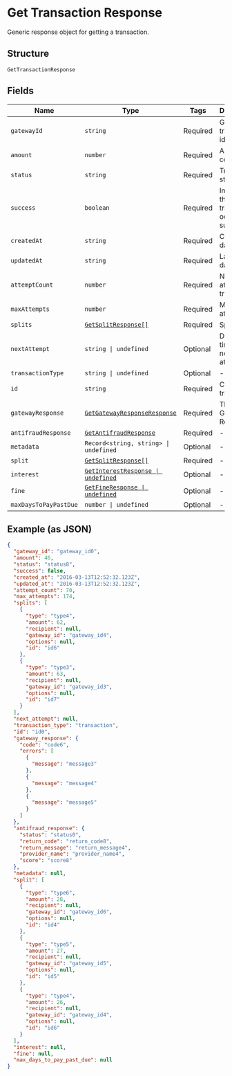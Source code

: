 
# Get Transaction Response

Generic response object for getting a transaction.

## Structure

`GetTransactionResponse`

## Fields

| Name | Type | Tags | Description |
|  --- | --- | --- | --- |
| `gatewayId` | `string` | Required | Gateway transaction id |
| `amount` | `number` | Required | Amount in cents |
| `status` | `string` | Required | Transaction status |
| `success` | `boolean` | Required | Indicates if the transaction ocurred successfuly |
| `createdAt` | `string` | Required | Creation date |
| `updatedAt` | `string` | Required | Last update date |
| `attemptCount` | `number` | Required | Number of attempts tried |
| `maxAttempts` | `number` | Required | Max attempts |
| `splits` | [`GetSplitResponse[]`](../../doc/models/get-split-response.md) | Required | Splits |
| `nextAttempt` | `string \| undefined` | Optional | Date and time of the next attempt |
| `transactionType` | `string \| undefined` | Optional | - |
| `id` | `string` | Required | Código da transação |
| `gatewayResponse` | [`GetGatewayResponseResponse`](../../doc/models/get-gateway-response-response.md) | Required | The Gateway Response |
| `antifraudResponse` | [`GetAntifraudResponse`](../../doc/models/get-antifraud-response.md) | Required | - |
| `metadata` | `Record<string, string> \| undefined` | Optional | - |
| `split` | [`GetSplitResponse[]`](../../doc/models/get-split-response.md) | Required | - |
| `interest` | [`GetInterestResponse \| undefined`](../../doc/models/get-interest-response.md) | Optional | - |
| `fine` | [`GetFineResponse \| undefined`](../../doc/models/get-fine-response.md) | Optional | - |
| `maxDaysToPayPastDue` | `number \| undefined` | Optional | - |

## Example (as JSON)

```json
{
  "gateway_id": "gateway_id0",
  "amount": 46,
  "status": "status8",
  "success": false,
  "created_at": "2016-03-13T12:52:32.123Z",
  "updated_at": "2016-03-13T12:52:32.123Z",
  "attempt_count": 70,
  "max_attempts": 174,
  "splits": [
    {
      "type": "type4",
      "amount": 62,
      "recipient": null,
      "gateway_id": "gateway_id4",
      "options": null,
      "id": "id6"
    },
    {
      "type": "type3",
      "amount": 63,
      "recipient": null,
      "gateway_id": "gateway_id3",
      "options": null,
      "id": "id7"
    }
  ],
  "next_attempt": null,
  "transaction_type": "transaction",
  "id": "id0",
  "gateway_response": {
    "code": "code6",
    "errors": [
      {
        "message": "message3"
      },
      {
        "message": "message4"
      },
      {
        "message": "message5"
      }
    ]
  },
  "antifraud_response": {
    "status": "status0",
    "return_code": "return_code8",
    "return_message": "return_message4",
    "provider_name": "provider_name4",
    "score": "score8"
  },
  "metadata": null,
  "split": [
    {
      "type": "type6",
      "amount": 28,
      "recipient": null,
      "gateway_id": "gateway_id6",
      "options": null,
      "id": "id4"
    },
    {
      "type": "type5",
      "amount": 27,
      "recipient": null,
      "gateway_id": "gateway_id5",
      "options": null,
      "id": "id5"
    },
    {
      "type": "type4",
      "amount": 26,
      "recipient": null,
      "gateway_id": "gateway_id4",
      "options": null,
      "id": "id6"
    }
  ],
  "interest": null,
  "fine": null,
  "max_days_to_pay_past_due": null
}
```

